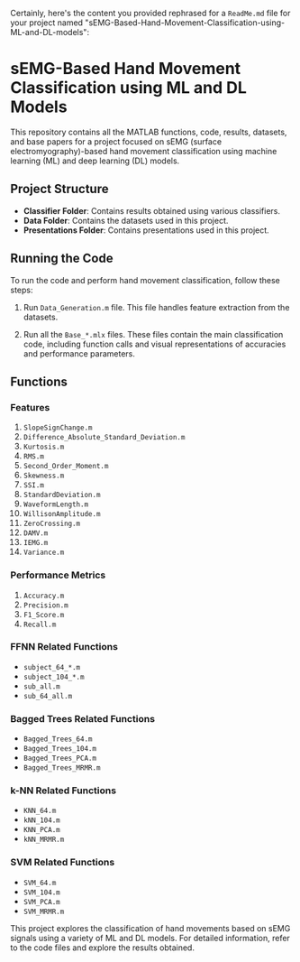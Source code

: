 Certainly, here's the content you provided rephrased for a `ReadMe.md` file for your project named "sEMG-Based-Hand-Movement-Classification-using-ML-and-DL-models":

# sEMG-Based Hand Movement Classification using ML and DL Models

This repository contains all the MATLAB functions, code, results, datasets, and base papers for a project focused on sEMG (surface electromyography)-based hand movement classification using machine learning (ML) and deep learning (DL) models.

## Project Structure

- **Classifier Folder**: Contains results obtained using various classifiers.
- **Data Folder**: Contains the datasets used in this project.
- **Presentations Folder**: Contains presentations used in this project.

## Running the Code

To run the code and perform hand movement classification, follow these steps:

1. Run `Data_Generation.m` file. This file handles feature extraction from the datasets.

2. Run all the `Base_*.mlx` files. These files contain the main classification code, including function calls and visual representations of accuracies and performance parameters.

## Functions

### Features
1. `SlopeSignChange.m`
2. `Difference_Absolute_Standard_Deviation.m`
3. `Kurtosis.m`
4. `RMS.m`
5. `Second_Order_Moment.m`
6. `Skewness.m`
7. `SSI.m`
8. `StandardDeviation.m`
9. `WaveformLength.m`
10. `WillisonAmplitude.m`
11. `ZeroCrossing.m`
12. `DAMV.m`
13. `IEMG.m`
14. `Variance.m`

### Performance Metrics
1. `Accuracy.m`
2. `Precision.m`
3. `F1_Score.m`
4. `Recall.m`

### FFNN Related Functions
- `subject_64_*.m`
- `subject_104_*.m`
- `sub_all.m`
- `sub_64_all.m`

### Bagged Trees Related Functions
- `Bagged_Trees_64.m`
- `Bagged_Trees_104.m`
- `Bagged_Trees_PCA.m`
- `Bagged_Trees_MRMR.m`

### k-NN Related Functions
- `KNN_64.m`
- `kNN_104.m`
- `KNN_PCA.m`
- `kNN_MRMR.m`

### SVM Related Functions
- `SVM_64.m`
- `SVM_104.m`
- `SVM_PCA.m`
- `SVM_MRMR.m`

This project explores the classification of hand movements based on sEMG signals using a variety of ML and DL models. For detailed information, refer to the code files and explore the results obtained.
